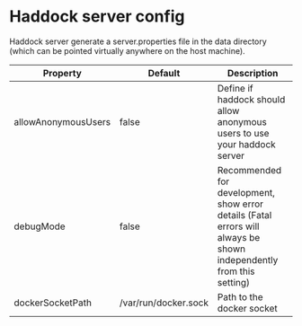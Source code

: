 # Haddock server config
Haddock server generate a server.properties file in the data directory (which can be pointed virtually anywhere on the host machine).

| Property            | Default              | Description                                                                                                         |
|---------------------|----------------------|---------------------------------------------------------------------------------------------------------------------|
| allowAnonymousUsers | false                | Define if haddock should allow anonymous users to use your haddock server                                           |
| debugMode           | false                | Recommended for development, show error details (Fatal errors will always be shown independently from this setting) |
| dockerSocketPath    | /var/run/docker.sock | Path to the docker socket                                                                                           |
